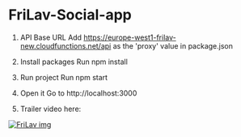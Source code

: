 # FriLav-Social-app

1. API Base URL
Add https://europe-west1-frilav-new.cloudfunctions.net/api as the 'proxy' value in package.json

2. Install packages
Run npm install

3. Run project
Run npm start

4. Open it
Go to http://localhost:3000


5. Trailer video here:





[![FriLav img](https://img.youtube.com/vi/Ht2Ow55ySuk/0.jpg)](https://www.youtube.com/embed/Ht2Ow55ySuk)
